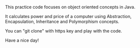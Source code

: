 This practice code focuses on object oriented concepts in Java.

It calculates power and price of a computer using Abstraction, Encapsulation, Inheritance and Polymorphism concepts.

You can "git clone" with https key and play with the code.

Have a nice day!
